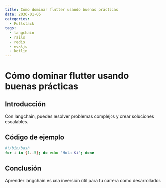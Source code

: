 ```yaml
---
title: Cómo dominar flutter usando buenas prácticas
date: 2036-01-05
categories:
  - Fullstack
tags:
  - langchain
  - rails
  - redis
  - nextjs
  - kotlin
---
```


# Cómo dominar flutter usando buenas prácticas

## Introducción

Con langchain, puedes resolver problemas complejos y crear soluciones escalables.

## Código de ejemplo

```bash
#!/bin/bash
for i in {1..5}; do echo "Hola $i"; done
```

## Conclusión

Aprender langchain es una inversión útil para tu carrera como desarrollador.